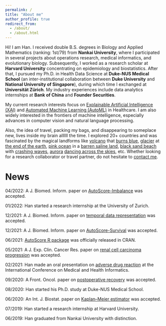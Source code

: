 ```yaml
---
permalink: /
title: "About me"
author_profile: true
redirect_from: 
  - /about/
  - /about.html
---
```


Hi! I am Han. I received double B.S. degrees in Biology and Applied Mathematics (ranking: 1st/79) from **Nankai University**, where I participated in several projects about operations research, medical informatics, and evolutionary biology. Subsequently, I worked as a research scholar at **Harvard University** concentrating on epidemiology and biostatistics. After that, I pursued my Ph.D. in Health Data Science at **Duke-NUS Medical School** (an inter-institutional collaboration between **Duke University** and **National University of Singapore**), during which time I exchanged at **Universität Zürich**. My industry experiences include data analytics internships at **Bank of China** and **Founder Securities**.

My current research interests focus on [Explainable Artificial Intelligence (XAI)](https://en.wikipedia.org/wiki/Explainable_artificial_intelligence) and [Automated Machine Learning (AutoML)](https://en.wikipedia.org/wiki/Automated_machine_learning) in Healthcare. I am also widely interested in the frontiers of machine intelligence, especially advances in computer vision and natural language processing.

Also, the idea of travel, packing my bags, and disappearing to someplace new, lives inside my brain allllll the time. I explored 20+ countries and was fascinated by the magical landforms like [volcano](/files/travel/volcano.jpg) that [burns blue](/files/travel/blue_fire.jpg), [glacier](/files/travel/glacier.jpg) at [the end of the earth](/files/travel/earth_end.jpg), [pink ocean](/files/travel/pink_lake.jpg) in a [barren saline land](/files/travel/barren.jpg), [black sand beach](/files/travel/black_beach.jpg) with [crashing waves](/files/travel/waves.jpg), [aurora](/files/travel/aurora.jpg) [dancing across the skies](/files/travel/aurora_dancing.jpg), etc. Whether looking for a research collaborator or travel partner, do not hesitate to <a href="mailto:yuan.han@u.duke.nus.edu">contact me</a>.

News
=
04/2022: A J. Biomed. Inform. paper on [AutoScore-Imbalance](https://www.sciencedirect.com/science/article/abs/pii/S1532046422000880) was accepted.

01/2022: Han started a research internship at the University of Zurich.

12/2021: A J. Biomed. Inform. paper on [temporal data representation](https://www.sciencedirect.com/science/article/abs/pii/S1532046421003099) was accepted.

12/2021: A J. Biomed. Inform. paper on [AutoScore-Survival](https://www.sciencedirect.com/science/article/abs/pii/S1532046421002884) was accepted.

06/2021: [AutoScore R package](https://cran.r-project.org/web/packages/AutoScore/index.html) was officially released in CRAN.

05/2021: A J. Exp. Clin. Cancer Res. paper on [renal cell carcinoma progression](https://link.springer.com/article/10.1186/s13046-021-01980-0) was accepted.

02/2021: Han made an oral presentation on [adverse drug reaction](https://dl.acm.org/doi/abs/10.1145/3472813.3472817) at the International Conference on Medical and Health Informatics.

09/2020: A Front. Oncol. paper on [postoperative recovery](https://www.frontiersin.org/articles/10.3389/fonc.2020.513874/full) was accepted.

08/2020: Han started his Ph.D. study at Duke-NUS Medical School.

06/2020: An Int. J. Biostat. paper on [Kaplan–Meier estimator](https://www.degruyter.com/document/doi/10.1515/ijb-2019-0095/html) was accepted.

07/2019: Han started a research internship at Harvard University.

06/2019: Han graduated from Nankai University with distinction.
